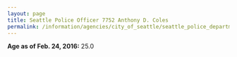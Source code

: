 ```yaml
---
layout: page
title: Seattle Police Officer 7752 Anthony D. Coles
permalink: /information/agencies/city_of_seattle/seattle_police_department/copbook/7752/
---
```


**Age as of Feb. 24, 2016:** 25.0
